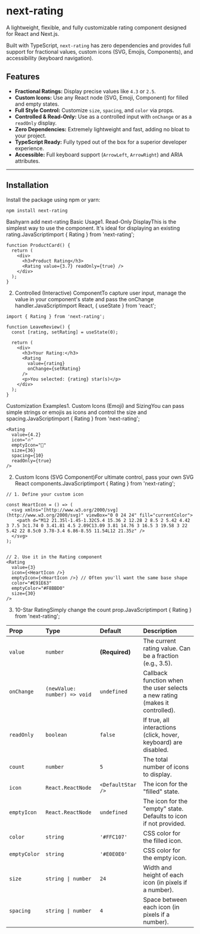 # next-rating

A lightweight, flexible, and fully customizable rating component designed for React and Next.js.

Built with TypeScript, `next-rating` has zero dependencies and provides full support for fractional values, custom icons (SVG, Emojis, Components), and accessibility (keyboard navigation).

## Features

-   **Fractional Ratings:** Display precise values like `4.3` or `2.5`.
-   **Custom Icons:** Use any React node (SVG, Emoji, Component) for filled and empty states.
-   **Full Style Control:** Customize `size`, `spacing`, and `color` via props.
-   **Controlled & Read-Only:** Use as a controlled input with `onChange` or as a `readOnly` display.
-   **Zero Dependencies:** Extremely lightweight and fast, adding no bloat to your project.
-   **TypeScript Ready:** Fully typed out of the box for a superior developer experience.
-   **Accessible:** Full keyboard support (`ArrowLeft`, `ArrowRight`) and ARIA attributes.

---

## Installation

Install the package using npm or yarn:

```bash
npm install next-rating
```
Bashyarn add next-rating
Basic Usage1. Read-Only DisplayThis is the simplest way to use the component. It's ideal for displaying an existing rating.JavaScriptimport { Rating } from 'next-rating';
```
function ProductCard() {
  return (
    <div>
      <h3>Product Rating</h3>
      <Rating value={3.7} readOnly={true} />
    </div>
  );
}
```
2. Controlled (Interactive) ComponentTo capture user input, manage the value in your component's state and pass the onChange handler.JavaScriptimport React, { useState } from 'react';
```
import { Rating } from 'next-rating';

function LeaveReview() {
  const [rating, setRating] = useState(0);

  return (
    <div>
      <h3>Your Rating:</h3>
      <Rating 
        value={rating} 
        onChange={setRating} 
      />
      <p>You selected: {rating} star(s)</p>
    </div>
  );
}
```
Customization Examples1. Custom Icons (Emoji) and SizingYou can pass simple strings or emojis as icons and control the size and spacing.JavaScriptimport { Rating } from 'next-rating';
```
<Rating
  value={4.2}
  icon="🔥"
  emptyIcon="🧊"
  size={36}
  spacing={10}
  readOnly={true}
/>
```
2. Custom Icons (SVG Component)For ultimate control, pass your own SVG React components.JavaScriptimport { Rating } from 'next-rating';
```
// 1. Define your custom icon

const HeartIcon = () => (
  <svg xmlns="[http://www.w3.org/2000/svg](http://www.w3.org/2000/svg)" viewBox="0 0 24 24" fill="currentColor">
    <path d="M12 21.35l-1.45-1.32C5.4 15.36 2 12.28 2 8.5 2 5.42 4.42 3 7.5 3c1.74 0 3.41.81 4.5 2.09C13.09 3.81 14.76 3 16.5 3 19.58 3 22 5.42 22 8.5c0 3.78-3.4 6.86-8.55 11.54L12 21.35z" />
  </svg>
);


// 2. Use it in the Rating component
<Rating
  value={3}
  icon={<HeartIcon />}
  emptyIcon={<HeartIcon />} // Often you'll want the same base shape
  color="#E91E63"
  emptyColor="#F8BBD0"
  size={30}
/>
```
3. 10-Star RatingSimply change the count prop.JavaScriptimport { Rating } from 'next-rating';

<Rating
  value={8.5}
  count={10}
  readOnly={true}
/>

| Prop | Type | Default | Description |
| :--- | :--- | :--- | :--- |
| `value` | `number` | **(Required)** | The current rating value. Can be a fraction (e.g., 3.5). |
| `onChange` | `(newValue: number) => void` | `undefined` | Callback function when the user selects a new rating (makes it controlled). |
| `readOnly` | `boolean` | `false` | If true, all interactions (click, hover, keyboard) are disabled. |
| `count` | `number` | `5` | The total number of icons to display. |
| `icon` | `React.ReactNode` | `<DefaultStar />` | The icon for the "filled" state. |
| `emptyIcon` | `React.ReactNode` | `undefined` | The icon for the "empty" state. Defaults to icon if not provided. |
| `color` | `string` | `'#FFC107'` | CSS color for the filled icon. |
| `emptyColor` | `string` | `'#E0E0E0'` | CSS color for the empty icon. |
| `size` | `string \| number` | `24` | Width and height of each icon (in pixels if a number). |
| `spacing` | `string \| number` | `4` | Space between each icon (in pixels if a number). |